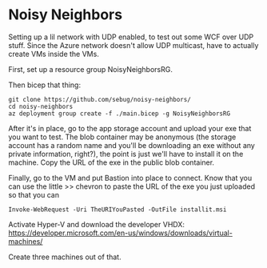 # Noisy Neighbors
Setting up a lil network with UDP enabled, to test out some WCF over UDP stuff. Since the Azure network doesn't allow UDP multicast,
have to actually create VMs inside the VMs.

First, set up a resource group NoisyNeighborsRG.

Then bicep that thing:

    git clone https://github.com/sebug/noisy-neighbors/
    cd noisy-neighbors
    az deployment group create -f ./main.bicep -g NoisyNeighborsRG

After it's in place, go to the app storage account and upload your exe that you want to test. The blob container may be anonymous (the storage account has a random name and you'll be downloading an exe without any private information, right?), the point is just we'll have to install it on the machine. Copy the URL of the exe in the public blob container.

Finally, go to the VM and put Bastion into place to connect. Know that you can use the little >> chevron to paste the URL of the exe you just uploaded so that you can

    Invoke-WebRequest -Uri TheURIYouPasted -OutFile installit.msi

Activate Hyper-V and download the developer VHDX: https://developer.microsoft.com/en-us/windows/downloads/virtual-machines/

Create three machines out of that.